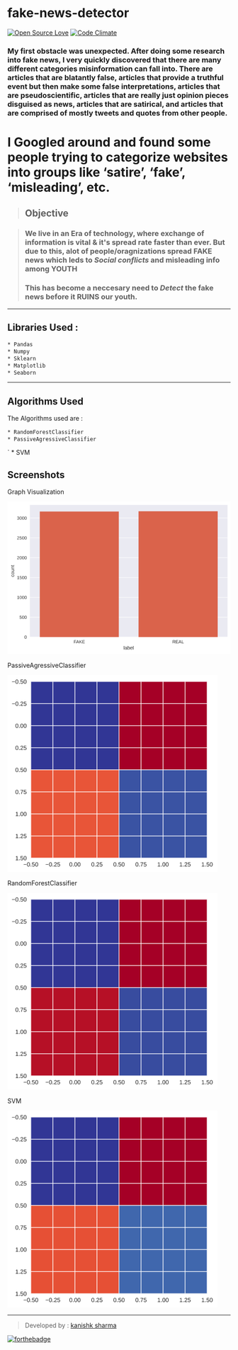 # fake-news-detector
[![Open Source Love](https://badges.frapsoft.com/os/v3/open-source.svg?v=102)](https://github.com/kanishksh4rma/COVID19-DATA-ANLYSIS) [![Code Climate](https://codeclimate.com/github/boennemann/badges.svg)](https://github.com/kanishksh4rma/COVID19-DATA-ANLYSIS)

### My first obstacle was unexpected. After doing some research into fake news, I very quickly discovered that there are many different categories misinformation can fall into. There are articles that are blatantly false, articles that provide a truthful event but then make some false interpretations, articles that are pseudoscientific, articles that are really just opinion pieces disguised as news, articles that are satirical, and articles that are comprised of mostly tweets and quotes from other people. 

# I Googled around and found some people trying to categorize websites into groups like ‘satire’, ‘fake’, ‘misleading’, etc.

> ## Objective

> ### We live in an Era of technology, where exchange of information is vital & it's spread rate faster than ever. But due to this, alot of people/oragnizations spread FAKE news which leds to ***Social conflicts*** and misleading info **among YOUTH**
> ### This has become a neccesary need to *Detect* the fake news before it RUINS our youth.

---

## Libraries Used :

```
* Pandas
* Numpy
* Sklearn
* Matplotlib
* Seaborn

```

---


## Algorithms Used

The Algorithms used are : 

	* RandomForestClassifier
	* PassiveAgressiveClassifier
`	* SVM

## Screenshots

Graph Visualization

![Screenshot 1](/screenshots/ss1.png)

PassiveAgressiveClassifier

![Screenshot 2](/screenshots/ss2.png)

RandomForestClassifier

![Screenshot 4](/screenshots/ss4.png)

SVM

![Screenshot 3](/screenshots/ss3.png)

---

> Developed by : [kanishk sharma]('https://github.com/kanishksh4rma')


[![forthebadge](https://forthebadge.com/images/badges/made-with-love.svg)](https://github.com/kanishksh4rma/COVID19-DATA-ANLYSIS )
